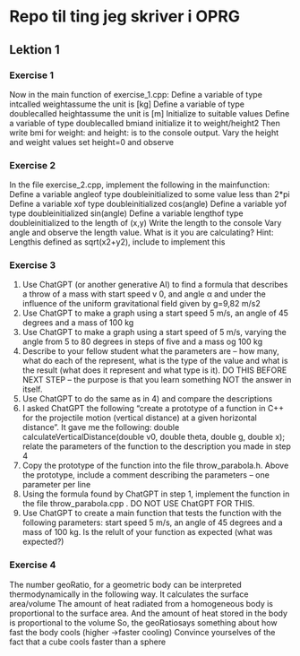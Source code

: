 # Repo til ting jeg skriver i OPRG

## Lektion 1 
### Exercise 1
Now in the main function of exercise_1.cpp:
Define a variable of type intcalled weightassume the unit is [kg]
Define a variable of type doublecalled heightassume the unit is [m]
Initialize to suitable values
Define a variable of type doublecalled bmiand initialize it to weight/height2
Then write
bmi for weight:<weight> and height:<height> is <the result>
to the console output.
Vary the height and weight values set height=0 and observe

### Exercise 2
In the file exercise_2.cpp, implement the following in the mainfunction:
Define a variable angleof type doubleinitialized to some value less than 2*pi
Define a variable xof type doubleinitialized cos(angle)
Define a variable yof type doubleinitialized sin(angle)
Define a variable lengthof type doubleinitialized to the length of (x,y)
Write the length to the console
Vary angle and observe the length value. What is it you are calculating?
Hint: Lengthis defined as sqrt(x2+y2), include <cmath> to implement this

### Exercise 3
1) Use ChatGPT (or another generative AI) to find a formula that describes a throw of a
mass with start speed v 0, and angle α and under the influence of the uniform gravitational
field given by g=9,82 m/s2
2) Use ChatGPT to make a graph using a start speed 5 m/s, an angle of 45 degrees and a
mass of 100 kg
3) Use ChatGPT to make a graph using a start speed of 5 m/s, varying the angle from 5 to
80 degrees in steps of five and a mass og 100 kg
4) Describe to your fellow student what the parameters are – how many, what do each of
the represent, what is the type of the value and what is the result (what does it represent
and what type is it). DO THIS BEFORE NEXT STEP – the purpose is that you learn something
NOT the answer in itself.
5) Use ChatGPT to do the same as in 4) and compare the descriptions
6) I asked ChatGPT the following “create a prototype of a function in C++ for the projectile
motion (vertical distance) at a given horizontal distance”. It gave me the following:
double calculateVerticalDistance(double v0, double theta, double g, double x);
relate the parameters of the function to the description you made in step 4
7) Copy the prototype of the function into the file throw_parabola.h. Above the prototype,
include a comment describing the parameters – one parameter per line
8) Using the formula found by ChatGPT in step 1, implement the function in the file
throw_parabola.cpp . DO NOT USE ChatGPT FOR THIS.
9) Use ChatGPT to create a main function that tests the function with the following
parameters: start speed 5 m/s, an angle of 45 degrees and a mass of 100 kg. Is the relult of
your function as expected (what was expected?)
### Exercise 4
The number geoRatio, for a geometric body can be interpreted thermodynamically in the
following way.
It calculates the surface area/volume
The amount of heat radiated from a homogeneous body is proportional to the surface
area.
And the amount of heat stored in the body is proportional to the volume
So, the geoRatiosays something about how fast the body cools (higher ->faster cooling)
Convince yourselves of the fact that a cube cools faster than a sphere

